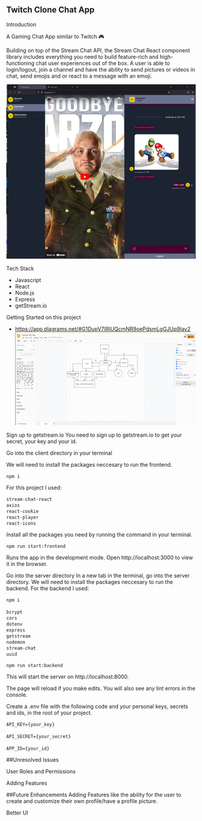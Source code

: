 ## Twitch Clone Chat App

Introduction

A Gaming Chat App similar to Twitch :video_game:

Building on top of the Stream Chat API, the Stream Chat React component library includes everything you need to build feature-rich and high-functioning chat user experiences out of the box. A user is able to login/logout, join a channel and have the ability to send pictures or videos in chat, send emojis and or react to a message with an emoji.

![This is an image](https://github.com/SDePaula97/Chat-App/blob/main/ChatApp.png)



Tech Stack
- Javascript
- React
- Node.js
- Express
- getStream.io 

Getting Started on this project
- https://app.diagrams.net/#G1DupV7IRlUQcmNR9oePdsmLgGJUp9lav2
![This is an image](https://github.com/SDePaula97/Chat-App/blob/main/trello%20board.png)

Sign up to getstream.io
You need to sign up to getstream.io to get your secret, your key and your id.

Go into the client directory in your terminal

We will need to install the packages neccesary to run the frontend.
```
npm i
```
For this project I used:
```
stream-chat-react
axios
react-cookie
react-player
react-icons
```

Install all the packages you need by running the command in your terminal.
```
npm run start:frontend
```
Runs the app in the development mode.
Open http://localhost:3000 to view it in the browser.

Go into the server directory
In a new tab in the terminal, go into the server directory. We will need to install the packages neccesary to run the backend.
For the backend I used:
```
npm i

bcrypt
cors
dotenv
express
getstream
nodemon
stream-chat
uuid
```
```
npm run start:backend
```
This will start the server on http://localhost:8000.

The page will reload if you make edits.
You will also see any lint errors in the console.

Create a .env file with the following code and your personal keys, secrets and ids, in the root of your project.
```
API_KEY={your_key}

API_SECRET={your_secret}

APP_ID={your_id}
```


##Unresolved Issues

User Roles and Permissions

Adding Features

##Future Enhancements
Adding Features like the ability for the user to create and customize their own profile/have a profile picture.

Better UI


